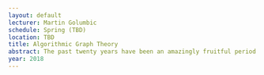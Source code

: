 ```yaml
---
layout: default 
lecturer: Martin Golumbic
schedule: Spring (TBD)
location: TBD
title: Algorithmic Graph Theory
abstract: The past twenty years have been an amazingly fruitful period of research in algorithmic graph theory and structured families of graphs. Especially important have been the theory and applications of new intersection graph models such as generalizations of permutation graphs and interval graphs. These have lead to new families of perfect graphs and many algorithmic results.
year: 2018
---
```

